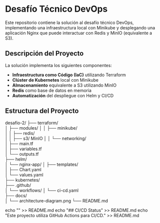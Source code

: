 # Desafío Técnico DevOps

Este repositorio contiene la solución al desafío técnico DevOps, implementando una infraestructura local con Minikube y desplegando una aplicación Nginx que puede interactuar con Redis y MinIO (equivalente a S3).

## Descripción del Proyecto

La solución implementa los siguientes componentes:

- **Infraestructura como Código (IaC)** utilizando Terraform
- **Clúster de Kubernetes** local con Minikube
- **Almacenamiento** equivalente a S3 utilizando MinIO
- **Redis** como base de datos en memoria
- **Automatización** del despliegue con Helm y CI/CD

## Estructura del Proyecto

desafio-2/
├── terraform/                 
│   ├── modules/
│   │   ├── minikube/         
│   │   ├── redis/            
│   │   ├── s3/               MinIO 
│   │   └── networking/       
│   ├── main.tf               
│   ├── variables.tf          
│   └── outputs.tf            
├── helm/                      
│   └── nginx-app/
│       ├── templates/        
│       ├── Chart.yaml        
│       └── values.yaml       
├── kubernetes/                
├── .github/                   
│   └── workflows/
│       └── ci-cd.yaml        
├── docs/                      
│   └── architecture-diagram.png 
└── README.md

echo "" >> README.md
echo "## CI/CD Status" >> README.md
echo "Este proyecto utiliza GitHub Actions para CI/CD." >> README.md                  
